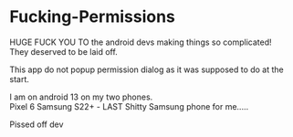 # Fucking-Permissions


HUGE FUCK YOU TO the android devs making things so complicated!  
They deserved to be laid off.    

This app do not popup permission dialog as it was supposed to do at the start.  

I am on android 13 on my two phones.     
Pixel 6 
Samsung S22+ - LAST Shitty Samsung phone for me.....     


Pissed off dev  

  

